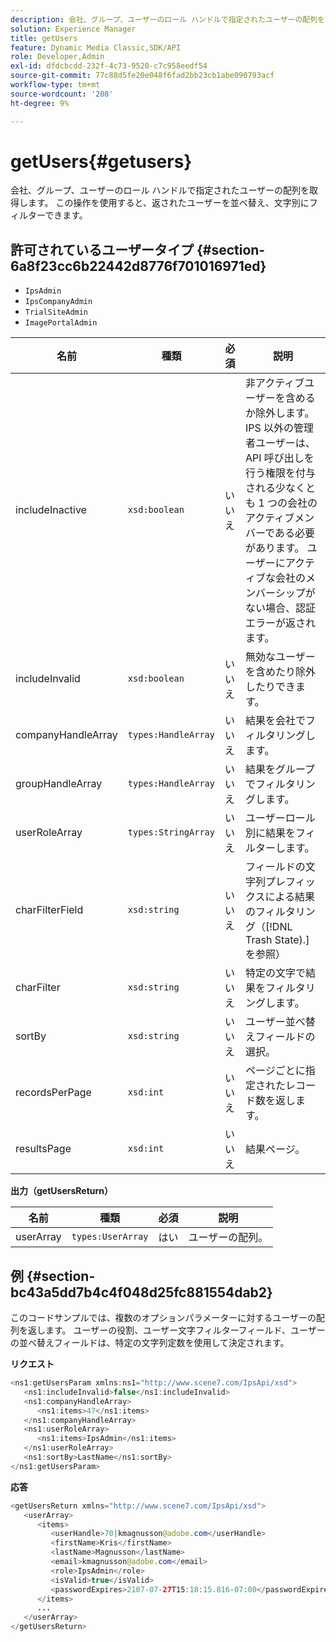```yaml
---
description: 会社、グループ、ユーザーのロール ハンドルで指定されたユーザーの配列を取得します。 この操作を使用すると、返されたユーザーを並べ替え、文字別にフィルターできます。
solution: Experience Manager
title: getUsers
feature: Dynamic Media Classic,SDK/API
role: Developer,Admin
exl-id: dfdcbcdd-232f-4c73-9520-c7c958eedf54
source-git-commit: 77c88d5fe20e048f6fad2bb23cb1abe090793acf
workflow-type: tm+mt
source-wordcount: '208'
ht-degree: 9%

---
```


# getUsers{#getusers}

会社、グループ、ユーザーのロール ハンドルで指定されたユーザーの配列を取得します。 この操作を使用すると、返されたユーザーを並べ替え、文字別にフィルターできます。

## 許可されているユーザータイプ {#section-6a8f23cc6b22442d8776f701016971ed}

* `IpsAdmin`
* `IpsCompanyAdmin`
* `TrialSiteAdmin`
* `ImagePortalAdmin`


| 名前 | 種類 | 必須 | 説明 |
|---|---|---|---|
| includeInactive | `xsd:boolean` | いいえ | 非アクティブユーザーを含めるか除外します。 IPS 以外の管理者ユーザーは、API 呼び出しを行う権限を付与される少なくとも 1 つの会社のアクティブメンバーである必要があります。 ユーザーにアクティブな会社のメンバーシップがない場合、認証エラーが返されます。 |
| includeInvalid | `xsd:boolean` | いいえ | 無効なユーザーを含めたり除外したりできます。 |
| companyHandleArray | `types:HandleArray` | いいえ | 結果を会社でフィルタリングします。 |
| groupHandleArray | `types:HandleArray` | いいえ | 結果をグループでフィルタリングします。 |
| userRoleArray | `types:StringArray` | いいえ | ユーザーロール別に結果をフィルターします。 |
| charFilterField | `xsd:string` | いいえ | フィールドの文字列プレフィックスによる結果のフィルタリング（[!DNL Trash State).] を参照） |
| charFilter | `xsd:string` | いいえ | 特定の文字で結果をフィルタリングします。 |
| sortBy | `xsd:string` | いいえ | ユーザー並べ替えフィールドの選択。 |
| recordsPerPage | `xsd:int` | いいえ | ページごとに指定されたレコード数を返します。 |
| resultsPage | `xsd:int` | いいえ | 結果ページ。 |

**出力（getUsersReturn）**

| 名前 | 種類 | 必須 | 説明 |
|---|---|---|---|
| userArray | `types:UserArray` | はい | ユーザーの配列。 |

## 例 {#section-bc43a5dd7b4c4f048d25fc881554dab2}

このコードサンプルでは、複数のオプションパラメーターに対するユーザーの配列を返します。 ユーザーの役割、ユーザー文字フィルターフィールド、ユーザーの並べ替えフィールドは、特定の文字列定数を使用して決定されます。

**リクエスト**

```java
<ns1:getUsersParam xmlns:ns1="http://www.scene7.com/IpsApi/xsd">
   <ns1:includeInvalid>false</ns1:includeInvalid>
   <ns1:companyHandleArray>
      <ns1:items>47</ns1:items>
   </ns1:companyHandleArray>
   <ns1:userRoleArray>
      <ns1:items>IpsAdmin</ns1:items>
   </ns1:userRoleArray>
   <ns1:sortBy>LastName</ns1:sortBy>
</ns1:getUsersParam>
```

**応答**

```java
<getUsersReturn xmlns="http://www.scene7.com/IpsApi/xsd">
   <userArray>
      <items>
         <userHandle>70|kmagnusson@adobe.com</userHandle>
         <firstName>Kris</firstName>
         <lastName>Magnusson</lastName>
         <email>kmagnusson@adobe.com</email>
         <role>IpsAdmin</role>
         <isValid>true</isValid>
         <passwordExpires>2107-07-27T15:18:15.816-07:00</passwordExpires>
      </items>
      ...
   </userArray>
</getUsersReturn>
```
